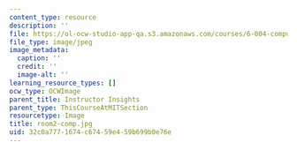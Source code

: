 ```yaml
---
content_type: resource
description: ''
file: https://ol-ocw-studio-app-qa.s3.amazonaws.com/courses/6-004-computation-structures-spring-2017/32c0a7771674c67459e459b699b0e76e_room2-comp.jpg
file_type: image/jpeg
image_metadata:
  caption: ''
  credit: ''
  image-alt: ''
learning_resource_types: []
ocw_type: OCWImage
parent_title: Instructor Insights
parent_type: ThisCourseAtMITSection
resourcetype: Image
title: room2-comp.jpg
uid: 32c0a777-1674-c674-59e4-59b699b0e76e
---
```

